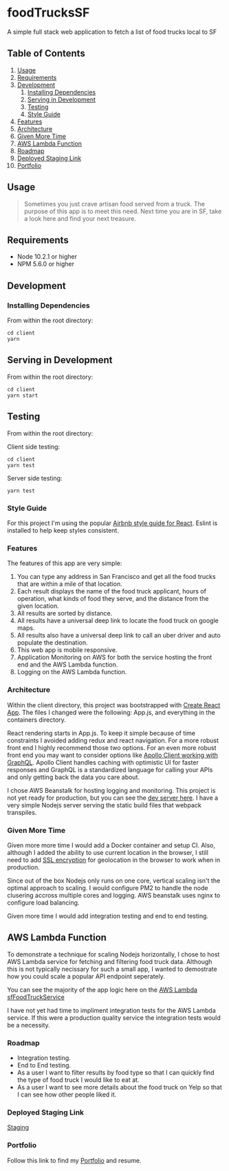 # foodTrucksSF
A simple full stack web application to fetch a list of food trucks local to SF

## Table of Contents

1. [Usage](#Usage)
1. [Requirements](#requirements)
1. [Development](#development)
    1. [Installing Dependencies](#installing-dependencies)
    1. [Serving in Development](#serving-in-development)
    1. [Testing](#testing)
    1. [Style Guide](#style-guide)
1. [Features](#features)
1. [Architecture](#architecture)
1. [Given More Time](#given-more-time)
1. [AWS Lambda Function](#aws-lambda-function)
1. [Roadmap](#roadmap)
1. [Deployed Staging Link](#deployed-staging-link)
1. [Portfolio](#portfolio)

## Usage

>Sometimes you just crave artisan food served from a truck. The purpose of this app is to meet this need. Next time you are in SF, take a look here and find your next treasure.

## Requirements

- Node 10.2.1 or higher
- NPM 5.6.0 or higher

## Development

### Installing Dependencies

From within the root directory:

```
cd client
yarn
```

## Serving in Development

From within the root directory:

```
cd client
yarn start
```

## Testing

From within the root directory:

Client side testing:
```
cd client
yarn test
```

Server side testing:
```
yarn test
```

### Style Guide

For this project I'm using the popular [Airbnb style guide for React](https://github.com/airbnb/javascript/tree/master/react). Eslint is installed to help keep styles consistent. 

### Features

The features of this app are very simple:

1. You can type any address in San Francisco and get all the food trucks that are within a mile of that location.
1. Each result displays the name of the food truck applicant, hours of operation, what kinds of food they serve, and the distance from the given location.
1. All results are sorted by distance.
1. All results have a universal deep link to locate the food truck on google maps. 
1. All results also have a universal deep link to call an uber driver and auto populate the destination.
1. This web app is mobile responsive.
1. Application Monitoring on AWS for both the service hosting the front end and the AWS Lambda function.
1. Logging on the AWS Lambda function.

### Architecture

Within the client directory, this project was bootstrapped with [Create React App](https://github.com/facebook/create-react-app). The files I changed were the following: App.js, and everything in the containers directory.

React rendering starts in App.js. To keep it simple because of time constraints I avoided adding redux and react navigation. For a more robust front end I highly recommend those two options. For an even more robust front end you may want to consider options like [Apollo Client working with GraphQL](https://www.apollographql.com/docs/react). Apollo Client handles caching with optimistic UI for faster responses and GraphQL is a standardized language for calling your APIs and only getting back the data you care about.

I chose AWS Beanstalk for hosting logging and monitoring. This project is not yet ready for production, but you can see the [dev server here](http://walktosffoodtrucks.us-west-2.elasticbeanstalk.com). I have a very simple Nodejs server serving the static build files that webpack transpiles.

### Given More Time

Given more more time I would add a Docker container and setup CI. Also, although I added the ability to use current location in the browser, I still need to add [SSL encryption](https://developers.google.com/web/updates/2016/04/geolocation-on-secure-contexts-only) for geolocation in the browser to work when in production.

Since out of the box Nodejs only runs on one core, vertical scaling isn't the optimal approach to scaling. I would configure PM2 to handle the node clusering accross multiple cores and logging. AWS beanstalk uses nginx to configure load balancing.

Given more time I would add integration testing and end to end testing. 

## AWS Lambda Function

To demonstrate a technique for scaling Nodejs horizontally, I chose to host AWS Lambda service for fetching and filtering food truck data. Although this is not typically necissary for such a small app, I wanted to demostrate how you could scale a popular API endpoint seperately.

You can see the majority of the app logic here on the [AWS Lambda sfFoodTruckService](https://github.com/synapticsynergy/sfFoodTruckService)

I have not yet had time to impliment integration tests for the AWS Lambda service. If this were a production quality service the integration tests would be a necessity. 

### Roadmap

- Integration testing.
- End to End testing.
- As a user I want to filter results by food type so that I can quickly find the type of food truck I would like to eat at. 
- As a user I want to see more details about the food truck on Yelp so that I can see how other people liked it.

### Deployed Staging Link

[Staging](http://walktosffoodtrucks.us-west-2.elasticbeanstalk.com)

### Portfolio

Follow this link to find my [Portfolio](https://blakedanson.com) and resume.
